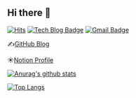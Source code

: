 ## Hi there 👋

<!--
**1914386/1914386** is a ✨ _special_ ✨ repository because its `README.md` (this file) appears on your GitHub profile.

Here are some ideas to get you started:

- 🔭 I’m currently working on ...
- 🌱 I’m currently learning ...
- 👯 I’m looking to collaborate on ...
- 🤔 I’m looking for help with ...
- 💬 Ask me about ...
- 📫 How to reach me: ...
- 😄 Pronouns: ...
- ⚡ Fun fact: ...
-->
[![Hits](https://hits.seeyoufarm.com/api/count/incr/badge.svg?url=https%3A%2F%2Fgithub.com%2F1914386%2Fhit-counter&count_bg=%2379C83D&title_bg=%23555555&icon=&icon_color=%23E7E7E7&title=hits&edge_flat=false)](https://hits.seeyoufarm.com)
[![Tech Blog Badge](http://img.shields.io/badge/-Tech%20blog-black?style=flat-square&logo=github&link=https://1914386.github.io/)](https://1914386.github.io/)
[![Gmail Badge](https://img.shields.io/badge/Gmail-d14836?style=flat-square&logo=Gmail&logoColor=white&link=mailto:sml07113@gmail.com)](mailto:sml07113@gmail.com)


✍️[GitHub Blog](https://1914386.github.io)  

☀️[Notion Profile](https://www.notion.so/Minji-Kim-3739030d85564f689b159698c4ead9c2)

[![Anurag's github stats](https://github-readme-stats.vercel.app/api?username=1914386&show_icons=true)](https://github.com/anuraghazra/github-readme-stats)  

[![Top Langs](https://github-readme-stats.vercel.app/api/top-langs/?username=1914386&layout=compact)](https://github.com/anuraghazra/github-readme-stats)
